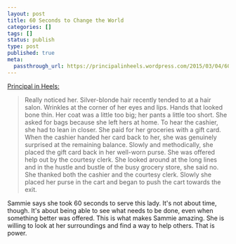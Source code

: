 ```yaml
---
layout: post
title: 60 Seconds to Change the World
categories: []
tags: []
status: publish
type: post
published: true
meta:
  passthrough_url: https://principalinheels.wordpress.com/2015/03/04/60-seconds-to-change-the-world/
---
```


[Principal in Heels:](http://jethrojones.com/sammie-cervantez)


>Really noticed her. Silver-blonde hair recently tended to at a hair salon. Wrinkles at the corner of her eyes and lips. Hands that looked bone thin.  Her coat was a little too big; her pants a little too short.  She asked for bags because she left hers at home.  To hear the cashier, she had to lean in closer.  She paid for her groceries with a gift card. When the cashier handed her card back to her, she was genuinely surprised at the remaining balance.  Slowly and methodically, she placed the gift card back in her well-worn purse.  She was offered help out by the courtesy clerk.  She looked around at the long lines and in the hustle and bustle of the busy grocery store, she said no.  She thanked both the cashier and the courtesy clerk.  Slowly she placed her purse in the cart and began to push the cart towards the exit.



Sammie says she took 60 seconds to serve this lady. It's not about time, though. It's about being able to see what needs to be done, even when something better was offered. This is what makes Sammie amazing. She is willing to look at her surroundings and find a way to help others. That is power.
